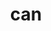 ---
category: 3-letters
denotation: null
name: can
reference_link: https://www.etymonline.com/word/can
root_language: null
root_name: null
title: can
type: free
word_sums:
- respelling: can
  sum: 'Can + '
---